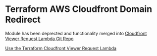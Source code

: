 # Terraform AWS Cloudfront Domain Redirect

Module has been deprected and functionality merged into [Cloudfront Viewer Request Lambda Git Repo](https://github.com/daringway/terraform-aws-cloudfront-viewer-request-lambda.git)

[Use the Terraform Cloudfront Viewer Request Lambda](https://registry.terraform.io/modules/daringway/cloudfront-viewer-request-lambda/aws/latest)
